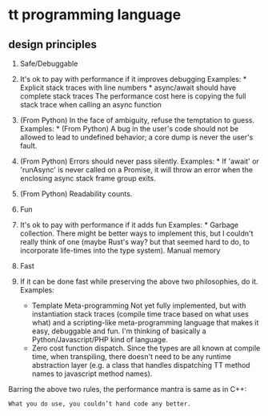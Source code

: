 # tt programming language


## design principles

1. Safe/Debuggable
  1. It's ok to pay with performance if it improves debugging
    Examples:
    * Explicit stack traces with line numbers
    * async/await should have complete stack traces
      The performance cost here is copying the full stack trace
      when calling an async function
  2. (From Python) In the face of ambiguity, refuse the temptation to guess.
    Examples:
    * (From Python) A bug in the user's code should not be allowed to lead to
       undefined behavior; a core dump is never the user's fault.
  3. (From Python) Errors should never pass silently.
    Examples:
    * If 'await' or 'runAsync' is never called on a Promise, it will
      throw an error when the enclosing async stack frame group exits.
  4. (From Python) Readability counts.

2. Fun
  1. It's ok to pay with performance if it adds fun
    Examples:
    * Garbage collection. There might be better ways to implement this,
      but I couldn't really think of one (maybe Rust's way? but that seemed
      hard to do, to incorporate life-times into the type system).
      Manual memory

3. Fast
  1. If it can be done fast while preserving the above two philosophies,
     do it.
     Examples:
     * Template Meta-programming
       Not yet fully implemented, but with instantiation stack traces
       (compile time trace based on what uses what) and a scripting-like
       meta-programming language that makes it easy, debuggable and fun.
       I'm thinking of basically a Python/Javascript/PHP kind of language.
     * Zero cost function dispatch.
       Since the types are all known at compile time, when transpiling,
       there doesn't need to be any runtime abstraction layer (e.g.
       a class that handles dispatching TT method names to javascript
       method names).


  Barring the above two rules, the performance mantra is same as in C++:

    What you do use, you couldn’t hand code any better.
